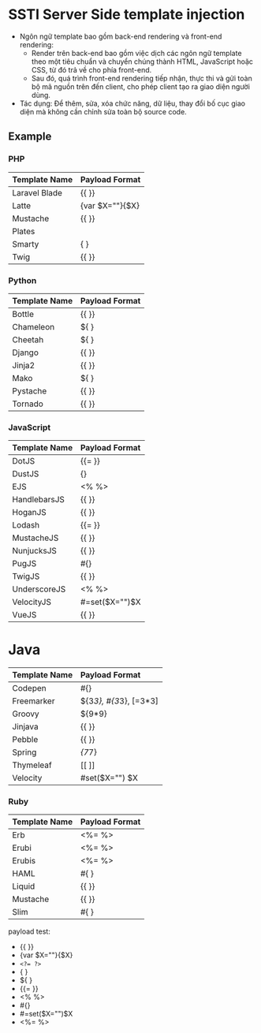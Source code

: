 # SSTI Server Side template injection

- Ngôn ngữ template bao gồm back-end rendering và front-end rendering:
    - Render trên back-end bao gồm việc dịch các ngôn ngữ template theo một tiêu chuẩn và chuyển chúng thành HTML, JavaScript hoặc CSS, từ đó trả về cho phía front-end.
    - Sau đó, quá trình front-end rendering tiếp nhận, thực thi và gửi toàn bộ mã nguồn trên đến client, cho phép client tạo ra giao diện người dùng.
- Tác dụng: Để thêm, sửa, xóa chức năng, dữ liệu, thay đổi bố cục giao diện mà không cần chỉnh sửa toàn bộ source code.

## Example

### PHP

| Template Name  | Payload Format | 
| :--- | :--- | 
| Laravel Blade | {{ }} |
| Latte | {var $X=""}{$X} | 
| Mustache | {{ }} | 
| Plates | <?= ?> |
| Smarty | { } |
| Twig | {{ }} |

### Python

| Template Name | Payload Format |
| :--- | :--- | 
| Bottle | {{ }} |
| Chameleon | ${ } |
| Cheetah | ${ } |
| Django | {{ }} |
| Jinja2 | {{ }} |
| Mako | ${ } |
| Pystache | {{ }} |
| Tornado | {{ }} |

### JavaScript

| Template Name | 	Payload Format
| :--- | :--- | 
| DotJS 	| {{= }} 
| DustJS 	| {}
| EJS 	| <% %>
| HandlebarsJS 	| {{ }}
| HoganJS 	 | {{ }}
| Lodash 	 | {{= }}
| MustacheJS 	| {{ }}
| NunjucksJS 	| {{ }}
| PugJS 	| #{}
| TwigJS 	| {{ }}
| UnderscoreJS 	| <% %>
| VelocityJS 	| #=set($X="")$X
| VueJS 	| {{ }}

# Java

Template Name |	Payload Format
| :--- | :--- | 
Codepen |	#{}
Freemarker 	| ${3*3}, #{3*3}, [=3*3]
Groovy 	| ${9*9}
Jinjava 	| {{ }}
Pebble 	| {{ }}
Spring 	| *{7*7}
Thymeleaf 	| [[ ]]
Velocity 	| #set($X="") $X

### Ruby

Template Name 	| Payload Format
| :--- | :--- | 
Erb 	| <%= %>
Erubi 	| <%= %>
Erubis 	| <%= %>
HAML 	| #{ }
Liquid 	| {{ }}
Mustache 	| {{ }}
Slim 	| #{ }



payload test:

- {{ }}
- {var $X=""}{$X}
- `<?= ?>`
- { }
- ${ }
- {{= }} 
- <% %>
- #{}
- #=set($X="")$X
- <%= %>








